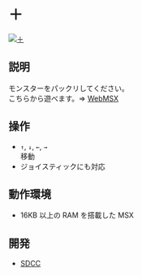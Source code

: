# ＋

[![＋](http://img.youtube.com/vi/23v_IZ0APJI/0.jpg)](https://www.youtube.com/watch?v=23v_IZ0APJI)

## 説明
モンスターをパックリしてください。<br>
こちらから遊べます。⇒  [WebMSX](http://webmsx.org/?MACHINE=MSX1J&ROM=https://github.com/CoBinee/crossc-msx/raw/main/rom/CROSSC.ROM)

## 操作
- `↑`, `↓`, `←`, `→`<br>移動
- ジョイスティックにも対応

## 動作環境
- 16KB 以上の RAM を搭載した MSX

## 開発
- [SDCC](https://sdcc.sourceforge.net)
